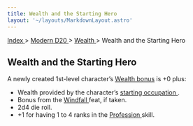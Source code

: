 ```yaml
---
title: Wealth and the Starting Hero
layout: '~/layouts/MarkdownLayout.astro'
---
```


[ Index ](/) > [ Modern D20 ](/modern.d20.srd) > [ Wealth ](/modern.d20.srd/wealth) > Wealth and the Starting Hero

##  Wealth and the Starting Hero

A newly created 1st-level character’s [ Wealth bonus](/modern.d20.srd/wealth/wealth.bonus) is +0 plus:

  * Wealth provided by the character’s [ starting occupation ](/modern.d20.srd/starting.occupation) . 
  * Bonus from the [ Windfall ](/modern.d20.srd/feats/windfall) feat, if taken. 
  * 2d4 die roll. 
  * +1 for having 1 to 4 ranks in the [ Profession ](/modern.d20.srd/skills/profession) skill. 

